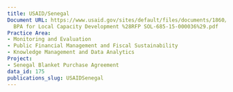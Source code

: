 ```yaml
---
title: USAID/Senegal
Document URL: https://www.usaid.gov/sites/default/files/documents/1860/USAID-Senegal
  BPA for Local Capacity Development %28RFP SOL-685-15-000036%29.pdf
Practice Area:
- Monitoring and Evaluation
- Public Financial Management and Fiscal Sustainability
- Knowledge Management and Data Analytics
Project:
- Senegal Blanket Purchase Agreement
data_id: 175
publications_slug: USAIDSenegal
---
```


